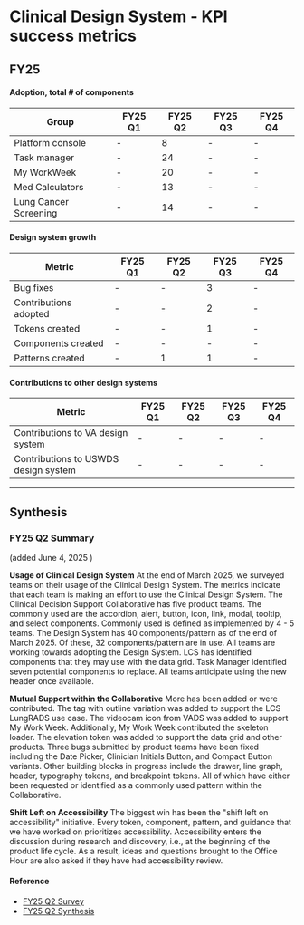 # Clinical Design System - KPI success metrics

## FY25

#### Adoption, total # of components
|	Group	|	FY25 Q1 |	FY25 Q2 |	FY25 Q3 |	FY25 Q4 |
|	----	|	----	|	----	|	----	|	----	|	
|	Platform console	|	-	|	8	|	-	|	-	|
|	Task manager	|	-	|	24	|	-	|	-	|
|	My WorkWeek	|	-	|	20	|	-	|	-	|
|	Med Calculators	|	-	|	13	|	-	|	-	|
|	Lung Cancer Screening	|	-	|	14	|	-	|	-	|


#### Design system growth 
|	Metric	|	FY25 Q1 |	FY25 Q2 |	FY25 Q3 |	FY25 Q4 |
|	----	|	----	|	----	|	----	|	----	|	
|	Bug fixes	|	-	|	-	|	3	|	-	|		
|	Contributions adopted	|	-	|	-	|	2	|	-	|
|	Tokens created	|	-	|	-	|	1	|	-	|
|	Components created	|	-	|	-	|	-	|	-	|
|	Patterns created	|	-	|	1	|	1	|	-	|


#### Contributions to other design systems 
|	Metric	|	FY25 Q1 |	FY25 Q2 |	FY25 Q3 |	FY25 Q4 |
|	----	|	----	|	----	|	----	|	----	|	
|	Contributions to VA design system	|	-	|	-	|	-	|	-	|
|	Contributions to USWDS design system	|	-	|	-	|	-	|	-	|

---
## Synthesis
### FY25 Q2 Summary
(added June 4, 2025 )

**Usage of Clinical Design System**
At the end of March 2025, we surveyed teams on their usage of the Clinical Design System. The metrics indicate that each team is making an effort to use the Clinical Design System. The Clinical Decision Support Collaborative has five product teams. The commonly used are the accordion, alert, button, icon, link, modal, tooltip, and select components. Commonly used is defined as implemented by 4 - 5 teams.
The Design System has 40 components/pattern as of the end of March 2025. Of these, 32 components/pattern are in use.
All teams are working towards adopting the Design System. LCS has identified components that they may use with the data grid. Task Manager identified seven potential components to replace. All teams anticipate using the new header once available.

**Mutual Support within the Collaborative**
More has been added or were contributed. The tag with outline variation was added to support the LCS LungRADS use case. The videocam icon from VADS was added to support My Work Week. Additionally, My Work Week contributed the skeleton loader. The elevation token was added to support the data grid and other products. Three bugs submitted by product teams have been fixed including the Date Picker, Clinician Initials Button, and Compact Button variants.
Other building blocks in progress include the drawer, line graph, header, typography tokens, and breakpoint tokens. All of which have either been requested or identified as a commonly used pattern within the Collaborative.

**Shift Left on Accessibility**
The biggest win has been the "shift left on accessibility" initiative. Every token, component, pattern, and guidance that we have worked on prioritizes accessibility. Accessibility enters the discussion during research and discovery, i.e., at the beginning of the product life cycle. As a result, ideas and questions brought to the Office Hour are also asked if they have had accessibility review.

#### Reference
- [FY25 Q2 Survey](https://dvagov.sharepoint.com/:x:/r/sites/CDSProgramTeam/_layouts/15/Doc.aspx?sourcedoc=%7BED172760-F16E-48B5-B685-83DF27BB415D%7D&file=VA%20CDS%20Design%20System%20Usage%20Metrics.xlsx&action=default&mobileredirect=true)
- [FY25 Q2 Synthesis](https://dvagov.sharepoint.com/:x:/r/sites/CDSProgramTeam/Shared%20Documents/General/Clinical%20Design%20System/Clinical%20DS%20Metrics/Synthesis%20of%20VA%20CDS%20Design%20System%20Usage%20Metrics%2020250326.xlsx?d=wdd1730255fc248109c768ff8f2ead703&csf=1&web=1&e=QYYpDJ)

